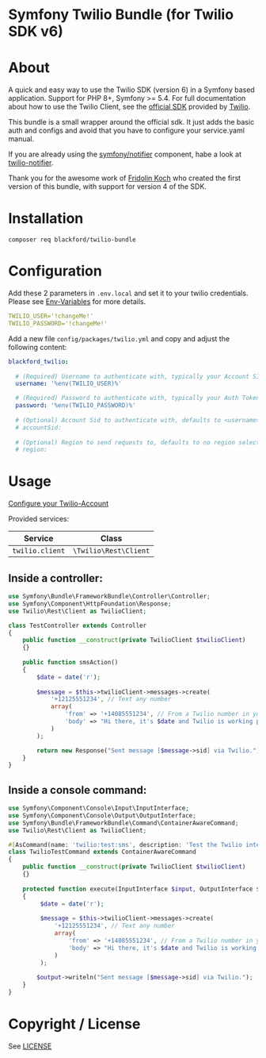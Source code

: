 # Symfony Twilio Bundle (for Twilio SDK v6)

# About

A quick and easy way to use the Twilio SDK (version 6) in a Symfony based application.
Support for PHP 8+, Symfony >= 5.4.
For full documentation about how to use the Twilio Client, see the [official SDK](https://github.com/twilio/twilio-php) provided by [Twilio](https://www.twilio.com/).

This bundle is a small wrapper around the official sdk.
It just adds the basic auth and configs and avoid that you have to configure your service.yaml manual.

If you are already using the [symfony/notifier](https://symfony.com/doc/current/notifier.html) component, habe a look at [twilio-notifier](https://symfony.com/components/Twilio%20Notifier).

Thank you for the awesome work of [Fridolin Koch](http://fkse.io) who created the first version of this bundle, with support for version 4 of the SDK.

# Installation

```
composer req blackford/twilio-bundle
```

# Configuration

Add these 2 parameters in `.env.local` and set it to your twilio credentials.
Please see [Env-Variables](https://symfony.com/doc/current/configuration/env_var_processors.html) for more details.

```yaml
TWILIO_USER='!changeMe!'
TWILIO_PASSWORD='!changeMe!'
```

Add a new file `config/packages/twilio.yml` and copy and adjust the following content:

```yaml
blackford_twilio:
  
  # (Required) Username to authenticate with, typically your Account SID from www.twilio.com/user/account
  username: '%env(TWILIO_USER)%'

  # (Required) Password to authenticate with, typically your Auth Token from www.twilio.com/user/account
  password: '%env(TWILIO_PASSWORD)%'
    
  # (Optional) Account Sid to authenticate with, defaults to <username> (typically not required)
  # accountSid: 
    
  # (Optional) Region to send requests to, defaults to no region selection (typically not required)
  # region: 
```

# Usage

[Configure your Twilio-Account](https://www.twilio.com/blog/verifying-twilio-api-requests-php-symfony-5)

Provided services:

| Service             | Class                         |
|---------------------|-------------------------------|
| `twilio.client`     | `\Twilio\Rest\Client`         |


## Inside a controller:

```php
use Symfony\Bundle\FrameworkBundle\Controller\Controller;
use Symfony\Component\HttpFoundation\Response;
use Twilio\Rest\Client as TwilioClient;

class TestController extends Controller
{
    public function __construct(private TwilioClient $twilioClient)
    {}
    
    public function smsAction()
    {
        $date = date('r');
        
        $message = $this->twilioClient->messages->create(
            '+12125551234', // Text any number
            array(
                'from' => '+14085551234', // From a Twilio number in your account
                'body' => "Hi there, it's $date and Twilio is working properly."
            )
        );

        return new Response("Sent message [$message->sid] via Twilio.");
    }
}
```

## Inside a console command:

```php
use Symfony\Component\Console\Input\InputInterface;
use Symfony\Component\Console\Output\OutputInterface;
use Symfony\Bundle\FrameworkBundle\Command\ContainerAwareCommand;
use Twilio\Rest\Client as TwilioClient;

#[AsCommand(name: 'twilio:test:sms', description: 'Test the Twilio integration by sending a text message.')]
class TwilioTestCommand extends ContainerAwareCommand
{
    public function __construct(private TwilioClient $twilioClient)
    {}
    
    protected function execute(InputInterface $input, OutputInterface $output)
    {
         $date = date('r');
         
         $message = $this->twilioClient->messages->create(
             '+12125551234', // Text any number
             array(
                 'from' => '+14085551234', // From a Twilio number in your account
                 'body' => "Hi there, it's $date and Twilio is working properly."
             )
         );
        
        $output->writeln("Sent message [$message->sid] via Twilio.");
    }
}
```

# Copyright / License

See [LICENSE](LICENSE)
